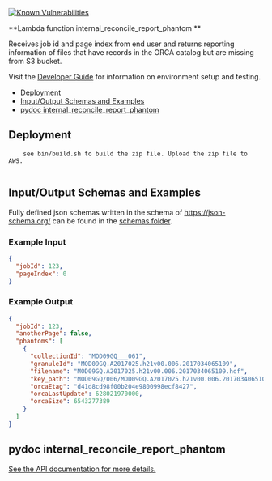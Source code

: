 [![Known Vulnerabilities](https://snyk.io/test/github/nasa/cumulus-orca/badge.svg?targetFile=tasks/internal_reconcile_report_phantom/requirements.txt)](https://snyk.io/test/github/nasa/cumulus-orca?targetFile=tasks/internal_reconcile_report_phantom/requirements.txt)

**Lambda function internal_reconcile_report_phantom **

Receives job id and page index from end user and returns reporting information of files that have records in the ORCA catalog but are missing from S3 bucket.

Visit the [Developer Guide](https://nasa.github.io/cumulus-orca/docs/developer/development-guide/code/contrib-code-intro) for information on environment setup and testing.

- [Deployment](#deployment)
- [Input/Output Schemas and Examples](#input-output-schemas)
- [pydoc internal_reconcile_report_phantom](#pydoc)

<a name="deployment"></a>
## Deployment
```
    see bin/build.sh to build the zip file. Upload the zip file to AWS.
    
```
<a name="input-output-schemas"></a>
## Input/Output Schemas and Examples
Fully defined json schemas written in the schema of https://json-schema.org/ can be found in the [schemas folder](schemas).

### Example Input
```json
{
  "jobId": 123,
  "pageIndex": 0
}
```
### Example Output
```json
{
  "jobId": 123,
  "anotherPage": false,
  "phantoms": [
    {
      "collectionId": "MOD09GQ___061",
      "granuleId": "MOD09GQ.A2017025.h21v00.006.2017034065109",
      "filename": "MOD09GQ.A2017025.h21v00.006.2017034065109.hdf",
      "key_path": "MOD09GQ/006/MOD09GQ.A2017025.h21v00.006.2017034065109.hdf",
      "orcaEtag": "d41d8cd98f00b204e9800998ecf8427",
      "orcaLastUpdate": 628021970000,
      "orcaSize": 6543277389
    }
  ]
}
```
<a name="pydoc"></a>
## pydoc internal_reconcile_report_phantom
[See the API documentation for more details.](API.md)